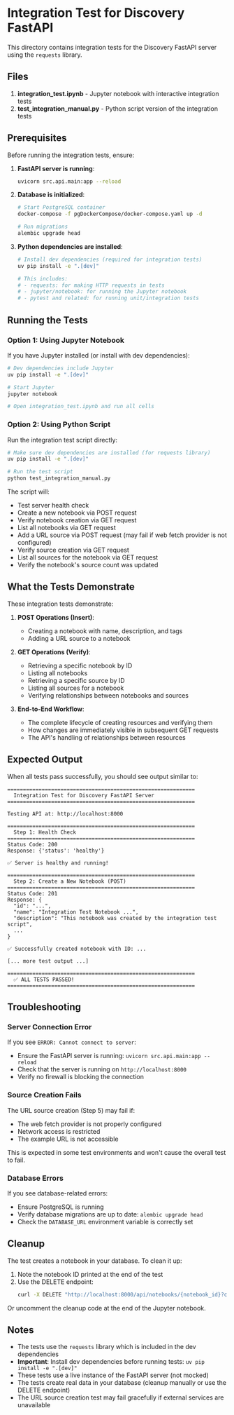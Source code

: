 # Integration Test for Discovery FastAPI

This directory contains integration tests for the Discovery FastAPI server using the `requests` library.

## Files

1. **integration_test.ipynb** - Jupyter notebook with interactive integration tests
2. **test_integration_manual.py** - Python script version of the integration tests

## Prerequisites

Before running the integration tests, ensure:

1. **FastAPI server is running**:
   ```bash
   uvicorn src.api.main:app --reload
   ```

2. **Database is initialized**:
   ```bash
   # Start PostgreSQL container
   docker-compose -f pgDockerCompose/docker-compose.yaml up -d
   
   # Run migrations
   alembic upgrade head
   ```

3. **Python dependencies are installed**:
   ```bash
   # Install dev dependencies (required for integration tests)
   uv pip install -e ".[dev]"
   
   # This includes:
   # - requests: for making HTTP requests in tests
   # - jupyter/notebook: for running the Jupyter notebook
   # - pytest and related: for running unit/integration tests
   ```

## Running the Tests

### Option 1: Using Jupyter Notebook

If you have Jupyter installed (or install with dev dependencies):

```bash
# Dev dependencies include Jupyter
uv pip install -e ".[dev]"

# Start Jupyter
jupyter notebook

# Open integration_test.ipynb and run all cells
```

### Option 2: Using Python Script

Run the integration test script directly:

```bash
# Make sure dev dependencies are installed (for requests library)
uv pip install -e ".[dev]"

# Run the test script
python test_integration_manual.py
```

The script will:
- Test server health check
- Create a new notebook via POST request
- Verify notebook creation via GET request
- List all notebooks via GET request
- Add a URL source via POST request (may fail if web fetch provider is not configured)
- Verify source creation via GET request
- List all sources for the notebook via GET request
- Verify the notebook's source count was updated

## What the Tests Demonstrate

These integration tests demonstrate:

1. **POST Operations (Insert)**:
   - Creating a notebook with name, description, and tags
   - Adding a URL source to a notebook

2. **GET Operations (Verify)**:
   - Retrieving a specific notebook by ID
   - Listing all notebooks
   - Retrieving a specific source by ID
   - Listing all sources for a notebook
   - Verifying relationships between notebooks and sources

3. **End-to-End Workflow**:
   - The complete lifecycle of creating resources and verifying them
   - How changes are immediately visible in subsequent GET requests
   - The API's handling of relationships between resources

## Expected Output

When all tests pass successfully, you should see output similar to:

```
============================================================
  Integration Test for Discovery FastAPI Server
============================================================

Testing API at: http://localhost:8000

============================================================
  Step 1: Health Check
============================================================
Status Code: 200
Response: {'status': 'healthy'}

✅ Server is healthy and running!

============================================================
  Step 2: Create a New Notebook (POST)
============================================================
Status Code: 201
Response: {
  "id": "...",
  "name": "Integration Test Notebook ...",
  "description": "This notebook was created by the integration test script",
  ...
}

✅ Successfully created notebook with ID: ...

[... more test output ...]

============================================================
  ✅ ALL TESTS PASSED!
============================================================
```

## Troubleshooting

### Server Connection Error

If you see `ERROR: Cannot connect to server`:
- Ensure the FastAPI server is running: `uvicorn src.api.main:app --reload`
- Check that the server is running on `http://localhost:8000`
- Verify no firewall is blocking the connection

### Source Creation Fails

The URL source creation (Step 5) may fail if:
- The web fetch provider is not properly configured
- Network access is restricted
- The example URL is not accessible

This is expected in some test environments and won't cause the overall test to fail.

### Database Errors

If you see database-related errors:
- Ensure PostgreSQL is running
- Verify database migrations are up to date: `alembic upgrade head`
- Check the `DATABASE_URL` environment variable is correctly set

## Cleanup

The test creates a notebook in your database. To clean it up:

1. Note the notebook ID printed at the end of the test
2. Use the DELETE endpoint:
   ```bash
   curl -X DELETE "http://localhost:8000/api/notebooks/{notebook_id}?cascade=true"
   ```

Or uncomment the cleanup code at the end of the Jupyter notebook.

## Notes

- The tests use the `requests` library which is included in the dev dependencies
- **Important**: Install dev dependencies before running tests: `uv pip install -e ".[dev]"`
- These tests use a live instance of the FastAPI server (not mocked)
- The tests create real data in your database (cleanup manually or use the DELETE endpoint)
- The URL source creation test may fail gracefully if external services are unavailable
